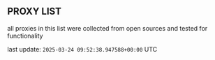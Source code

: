 ## PROXY LIST

all proxies in this list were collected from open sources and tested for functionality

last update: `2025-03-24 09:52:38.947588+00:00` UTC